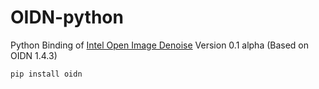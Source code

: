 # OIDN-python
Python Binding of [Intel Open Image Denoise](https://github.com/OpenImageDenoise/oidn) Version 0.1 alpha (Based on OIDN 1.4.3)

```
pip install oidn
```


